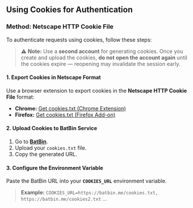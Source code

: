 ## **Using Cookies for Authentication**

### **Method: Netscape HTTP Cookie File**

To authenticate requests using cookies, follow these steps:

> ⚠️ **Note:** Use a **second account** for generating cookies. Once you create and upload the cookies, **do not open
the account again** until the cookies expire — reopening may invalidate the session early.

#### **1. Export Cookies in Netscape Format**

Use a browser extension to export cookies in the **Netscape HTTP Cookie File** format:

- **Chrome:** [Get cookies.txt (Chrome Extension)](https://chromewebstore.google.com/detail/get-cookiestxt-clean/ahmnmhfbokciafffnknlekllgcnafnie)
- **Firefox:** [Get cookies.txt (Firefox Add-on)](https://addons.mozilla.org/en-US/firefox/addon/cookies-txt/)

#### **2. Upload Cookies to BatBin Service**

1. Go to **[BatBin](https://batbin.me)**.
2. Upload your `cookies.txt` file.
3. Copy the generated URL.

#### **3. Configure the Environment Variable**

Paste the BatBin URL into your **`COOKIES_URL`** environment variable.
> **Example:** `COOKIES_URL=https://batbin.me/cookies.txt, https://batbin.me/cookies2.txt` ...
